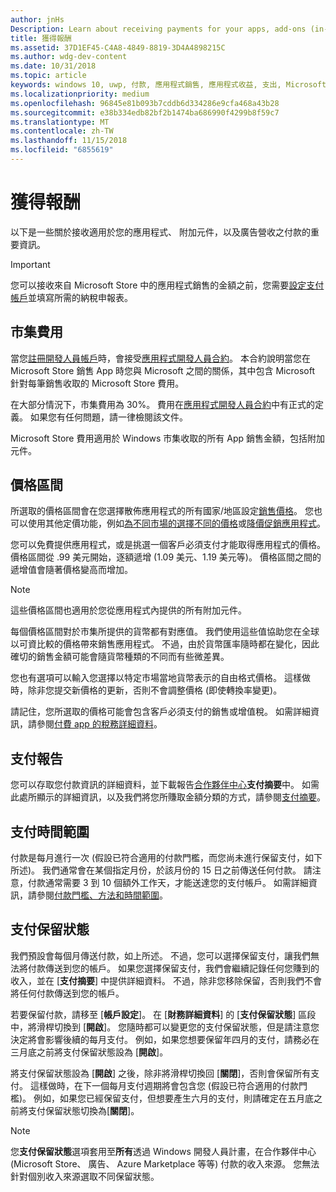 ```yaml
---
author: jnHs
Description: Learn about receiving payments for your apps, add-ons (in-app products), and advertising earnings.
title: 獲得報酬
ms.assetid: 37D1EF45-C4A8-4849-8819-3D4A4898215C
ms.author: wdg-dev-content
ms.date: 10/31/2018
ms.topic: article
keywords: windows 10, uwp, 付款, 應用程式銷售, 應用程式收益, 支出, Microsoft Store 費用, 支付保留, 百分比
ms.localizationpriority: medium
ms.openlocfilehash: 96845e81b093b7cddb6d334286e9cfa468a43b28
ms.sourcegitcommit: e38b334edb82bf2b1474ba686990f4299b8f59c7
ms.translationtype: MT
ms.contentlocale: zh-TW
ms.lasthandoff: 11/15/2018
ms.locfileid: "6855619"
---
```

# <a name="getting-paid"></a>獲得報酬
以下是一些關於接收適用於您的應用程式、 附加元件，以及廣告營收之付款的重要資訊。

> [!IMPORTANT]
> 您可以接收來自 Microsoft Store 中的應用程式銷售的金額之前，您需要[設定支付帳戶](setting-up-your-payout-account-and-tax-forms.md)並填寫所需的納稅申報表。

## <a name="store-fee"></a>市集費用

當您[註冊開發人員帳戶](http://go.microsoft.com/fwlink/p/?LinkID=615100)時，會接受[應用程式開發人員合約](https://docs.microsoft.com/legal/windows/agreements/app-developer-agreement)。 本合約說明當您在 Microsoft Store 銷售 App 時您與 Microsoft 之間的關係，其中包含 Microsoft 針對每筆銷售收取的 Microsoft Store 費用。

在大部分情況下，市集費用為 30%。 費用在[應用程式開發人員合約](https://docs.microsoft.com/legal/windows/agreements/app-developer-agreement)中有正式的定義。 如果您有任何問題，請一律檢閱該文件。

Microsoft Store 費用適用於 Windows 市集收取的所有 App 銷售金額，包括附加元件。


## <a name="price-tiers"></a>價格區間

所選取的價格區間會在您選擇散佈應用程式的所有國家/地區設定[銷售價格](set-and-schedule-app-pricing.md#base-price)。 您也可以使用其他定價功能，例如[為不同市場的選擇不同的價格](set-and-schedule-app-pricing.md#override-base-price-for-specific-markets)或[降價促銷應用程式](put-apps-and-add-ons-on-sale.md)。

您可以免費提供應用程式，或是挑選一個客戶必須支付才能取得應用程式的價格。 價格區間從 .99 美元開始，逐額遞增 (1.09 美元、1.19 美元等)。 價格區間之間的遞增值會隨著價格變高而增加。

> [!NOTE] 
> 這些價格區間也適用於您從應用程式內提供的所有附加元件。

每個價格區間對於市集所提供的貨幣都有對應值。 我們使用這些值協助您在全球以可資比較的價格帶來銷售應用程式。 不過，由於貨幣匯率隨時都在變化，因此確切的銷售金額可能會隨貨幣種類的不同而有些微差異。

您也有選項可以輸入您選擇以特定市場當地貨幣表示的自由格式價格。 這樣做時，除非您提交新價格的更新，否則不會調整價格 (即使轉換率變更)。 

請記住，您所選取的價格可能會包含客戶必須支付的銷售或增值稅。 如需詳細資訊，請參閱[付費 app 的稅務詳細資料](tax-details-for-paid-apps.md)。


## <a name="payout-reporting"></a>支付報告

您可以存取您付款資訊的詳細資料，並下載報告[合作夥伴中心](https://partner.microsoft.com/dashboard)**支付摘要**中。 如需此處所顯示的詳細資訊，以及我們將您所賺取金額分類的方式，請參閱[支付摘要](payout-summary.md)。


## <a name="payout-timeframe"></a>支付時間範圍

付款是每月進行一次 (假設已符合適用的付款門檻，而您尚未進行保留支付，如下所述)。 我們通常會在某個指定月份，於該月份的 15 日之前傳送任何付款。 請注意，付款通常需要 3 到 10 個額外工作天，才能送達您的支付帳戶。 如需詳細資訊，請參閱[付款門檻、方法和時間範圍](payment-thresholds-methods-and-timeframes.md)。


##  <a name="payout-hold-status"></a>支付保留狀態

我們預設會每個月傳送付款，如上所述。 不過，您可以選擇保留支付，讓我們無法將付款傳送到您的帳戶。 如果您選擇保留支付，我們會繼續記錄任何您賺到的收入，並在 [**支付摘要**] 中提供詳細資料。 不過，除非您移除保留，否則我們不會將任何付款傳送到您的帳戶。 

若要保留付款，請移至 [**帳戶設定**]。 在 [**財務詳細資料**] 的 [**支付保留狀態**] 區段中，將滑桿切換到 [**開啟**]。 您隨時都可以變更您的支付保留狀態，但是請注意您決定將會影響後續的每月支付。 例如，如果您想要保留年四月的支付，請務必在三月底之前將支付保留狀態設為 [**開啟**]。

將支付保留狀態設為 [**開啟**] 之後，除非將滑桿切換回 [**關閉**]，否則會保留所有支付。 這樣做時，在下一個每月支付週期將會包含您 (假設已符合適用的付款門檻)。 例如，如果您已經保留支付，但想要產生六月的支付，則請確定在五月底之前將支付保留狀態切換為[**關閉**]。

> [!NOTE]
> 您**支付保留狀態**選項套用至**所有**透過 Windows 開發人員計畫，在合作夥伴中心 (Microsoft Store、 廣告、 Azure Marketplace 等等) 付款的收入來源。 您無法針對個別收入來源選取不同保留狀態。


 

 




